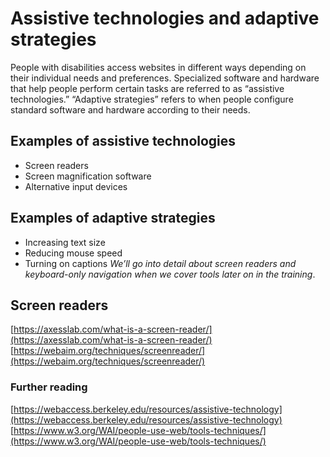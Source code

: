 # Assistive technologies and adaptive strategies

People with disabilities access websites in different ways depending on their individual needs and preferences. Specialized software and hardware that help people perform certain tasks are referred to as “assistive technologies.” “Adaptive strategies” refers to when people configure standard software and hardware according to their needs.

## Examples of assistive technologies
* Screen readers
* Screen magnification software
* Alternative input devices

## Examples of adaptive strategies
* Increasing text size
* Reducing mouse speed
* Turning on captions
_We’ll go into detail about screen readers and keyboard-only navigation when we cover tools later on in the training_.

## Screen readers
[https://axesslab.com/what-is-a-screen-reader/](https://axesslab.com/what-is-a-screen-reader/)
[https://webaim.org/techniques/screenreader/](https://webaim.org/techniques/screenreader/)


### Further reading
[https://webaccess.berkeley.edu/resources/assistive-technology](https://webaccess.berkeley.edu/resources/assistive-technology)
[https://www.w3.org/WAI/people-use-web/tools-techniques/](https://www.w3.org/WAI/people-use-web/tools-techniques/)
